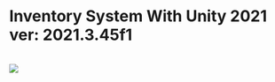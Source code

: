 <h1>Inventory System With Unity 2021 ver: 2021.3.45f1</h1>
<br>
<img src="https://github.com/user-attachments/assets/6b4f8b7f-2497-4fc0-a704-b010cf336e2b">
